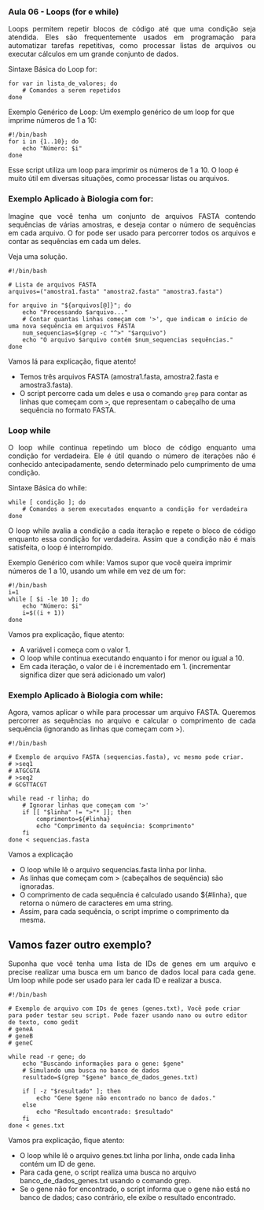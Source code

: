### Aula 06 - Loops (for e while)
<p align="justify">Loops permitem repetir blocos de código até que uma condição seja atendida. Eles são frequentemente usados em programação para automatizar tarefas repetitivas, como processar listas de arquivos ou executar cálculos em um grande conjunto de dados.</p>

Sintaxe Básica do Loop for:

```
for var in lista_de_valores; do
    # Comandos a serem repetidos
done
```
Exemplo Genérico de Loop:
Um exemplo genérico de um loop for que imprime números de 1 a 10:

```
#!/bin/bash
for i in {1..10}; do
    echo "Número: $i"
done
```
Esse script utiliza um loop para imprimir os números de 1 a 10. O loop é muito útil em diversas situações, como processar listas ou arquivos.

### Exemplo Aplicado à Biologia com for:
<p align="justify">Imagine que você tenha um conjunto de arquivos FASTA contendo sequências de várias amostras, e deseja contar o número de sequências em cada arquivo. O for pode ser usado para percorrer todos os arquivos e contar as sequências em cada um deles.</p>
Veja uma solução.

```
#!/bin/bash

# Lista de arquivos FASTA
arquivos=("amostra1.fasta" "amostra2.fasta" "amostra3.fasta")

for arquivo in "${arquivos[@]}"; do
    echo "Processando $arquivo..."
    # Contar quantas linhas começam com '>', que indicam o início de uma nova sequência em arquivos FASTA
    num_sequencias=$(grep -c "^>" "$arquivo")
    echo "O arquivo $arquivo contém $num_sequencias sequências."
done
```
Vamos lá para explicação, fique atento!
- Temos três arquivos FASTA (amostra1.fasta, amostra2.fasta e amostra3.fasta).
- O script percorre cada um deles e usa o comando `grep` para contar as linhas que começam com `>`, que representam o cabeçalho de uma sequência no formato FASTA.

### Loop while
<p align="justify">O loop while continua repetindo um bloco de código enquanto uma condição for verdadeira. Ele é útil quando o número de iterações não é conhecido antecipadamente, sendo determinado pelo cumprimento de uma condição.</p>

Sintaxe Básica do while:

```
while [ condição ]; do
    # Comandos a serem executados enquanto a condição for verdadeira
done
```
<p align="justify">O loop while avalia a condição a cada iteração e repete o bloco de código enquanto essa condição for verdadeira. Assim que a condição não é mais satisfeita, o loop é interrompido.</p>

Exemplo Genérico com while:
Vamos supor que você queira imprimir números de 1 a 10, usando um while em vez de um for:

```
#!/bin/bash
i=1
while [ $i -le 10 ]; do
    echo "Número: $i"
    i=$((i + 1))
done
```
Vamos pra explicação, fique atento: 
- A variável i começa com o valor 1.
- O loop while continua executando enquanto i for menor ou igual a 10.
- Em cada iteração, o valor de i é incrementado em 1. (incrementar significa dizer que será adicionado um valor)

### Exemplo Aplicado à Biologia com while:
<p align="justify">Agora, vamos aplicar o while para processar um arquivo FASTA. Queremos percorrer as sequências no arquivo e calcular o comprimento de cada sequência (ignorando as linhas que começam com >).</p>

```
#!/bin/bash

# Exemplo de arquivo FASTA (sequencias.fasta), vc mesmo pode criar.
# >seq1
# ATGCGTA
# >seq2
# GCGTTACGT

while read -r linha; do
    # Ignorar linhas que começam com '>'
    if [[ "$linha" != ">"* ]]; then
        comprimento=${#linha}
        echo "Comprimento da sequência: $comprimento"
    fi
done < sequencias.fasta
```
Vamos a explicação
- O loop while lê o arquivo sequencias.fasta linha por linha.
- As linhas que começam com > (cabeçalhos de sequência) são ignoradas.
- O comprimento de cada sequência é calculado usando ${#linha}, que retorna o número de caracteres em uma string.
- Assim, para cada sequência, o script imprime o comprimento da mesma.

## Vamos fazer outro exemplo?
<p align="justify">Suponha que você tenha uma lista de IDs de genes em um arquivo e precise realizar uma busca em um banco de dados local para cada gene. Um loop while pode ser usado para ler cada ID e realizar a busca.</p>

```
#!/bin/bash

# Exemplo de arquivo com IDs de genes (genes.txt), Você pode criar para poder testar seu script. Pode fazer usando nano ou outro editor de texto, como gedit
# geneA
# geneB
# geneC

while read -r gene; do
    echo "Buscando informações para o gene: $gene"
    # Simulando uma busca no banco de dados
    resultado=$(grep "$gene" banco_de_dados_genes.txt)
    
    if [ -z "$resultado" ]; then
        echo "Gene $gene não encontrado no banco de dados."
    else
        echo "Resultado encontrado: $resultado"
    fi
done < genes.txt
```
Vamos pra explicação, fique atento:
- O loop while lê o arquivo genes.txt linha por linha, onde cada linha contém um ID de gene.
- Para cada gene, o script realiza uma busca no arquivo banco_de_dados_genes.txt usando o comando grep.
- Se o gene não for encontrado, o script informa que o gene não está no banco de dados; caso contrário, ele exibe o resultado encontrado.
